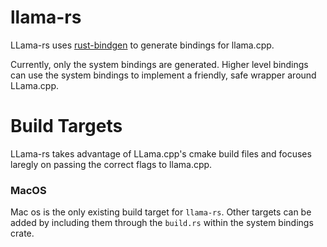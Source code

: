 # llama-rs

LLama-rs uses [rust-bindgen](https://rust-lang.github.io/rust-bindgen/) to generate bindings for llama.cpp. 

Currently, only the system bindings are generated. Higher level bindings can use the system bindings to implement a friendly, safe wrapper around LLama.cpp. 

# Build Targets 

LLama-rs takes advantage of LLama.cpp's cmake build files and focuses laregly on passing the correct flags to llama.cpp. 

### MacOS 

Mac os is the only existing build target for `llama-rs`. Other targets can be added by including them through the `build.rs` within the system bindings crate. 

